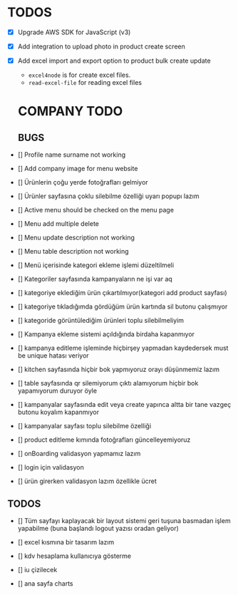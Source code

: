 # TODOS

- [x] Upgrade AWS SDK for JavaScript (v3)
- [x] Add integration to upload photo in product create screen
- [x] Add excel import and export option to product bulk create update 
  - `excel4node` is for create excel files.
  - `read-excel-file` for reading excel files


  # COMPANY TODO

  ## BUGS
- []  Profile name surname not working
- []  Add company image for menu website
- []  Ürünlerin çoğu yerde fotoğrafları gelmiyor
- []  Ürünler sayfasına çoklu silebilme özelliği uyarı popupı lazım
- []  Active menu should be checked on the menu page
- []  Menu add multiple delete
- []  Menu update description not working
- []  Menu table description not working
- []  Menü içerisinde kategori ekleme işlemi düzeltilmeli
- []  Kategoriler sayfasında kampanyaların ne işi var aq
- [] kategoriye eklediğim ürün çıkartılmıyor(kategori add product sayfası)
- [] kategoriye tıkladığımda gördüğüm ürün kartında sil butonu çalışmıyor
- [] kategoride görüntülediğim ürünleri toplu silebilmeliyim
- [] Kampanya ekleme sistemi açıldığında birdaha kapanmıyor
- [] kampanya editleme işleminde hiçbirşey yapmadan kaydedersek must be unique hatası veriyor

- [] kitchen sayfasında hiçbir bok yapmıyoruz orayı düşünmemiz lazım

- [] table sayfasında qr silemiyorum çıktı alamıyorum hiçbir bok yapamıyorum duruyor öyle

- [] kampanyalar sayfasında edit veya create yapınca altta bir tane vazgeç butonu koyalım kapanmıyor

- [] kampanyalar sayfası toplu silebilme özelliği

- [] product editleme kımında fotoğrafları güncelleyemiyoruz

- [] onBoarding validasyon yapmamız lazım

- [] login için validasyon

- [] ürün girerken validasyon lazım özellikle ücret

## TODOS
- []  Tüm sayfayı kaplayacak bir layout sistemi geri tuşuna basmadan işlem yapabilme (buna başlandı logout yazısı oradan geliyor)

- [] excel kısmına bir tasarım lazım

- [] kdv hesaplama kullanıcıya gösterme

- [] iu çizilecek 

- [] ana sayfa charts





